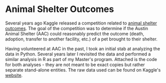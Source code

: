 # Animal Shelter Outcomes

Several years ago Kaggle released a competition related to [animal shelter outcomes](https://www.kaggle.com/c/shelter-animal-outcomes/overview). The goal of the competition was to determine if the Austin Animal Shelter (AAC) could reasonably predict the outcome (death, adoption, transfer to another facility, etc.) of a pet brought to their shelter.

Having volunteered at AAC in the past, I took an initial stab at analyzing the data in Python. Several years later I revisited the data and performed a similar analysis in R as part of my Master's program. Attached is the code for both analyses - they are not meant to be exact copies but rather separate stand-alone entities. The raw data used can be found on Kaggle's [website](https://www.kaggle.com/c/shelter-animal-outcomes/data). 
